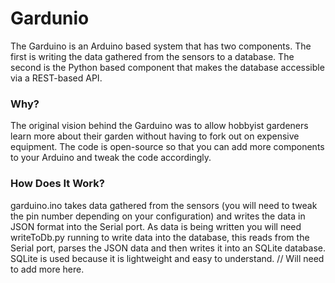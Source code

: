 # Gardunio

The Garduino is an Arduino based system that has two components. The first is writing the data gathered from the sensors to a database. The second is the Python based component that makes the database accessible via a REST-based API.

### Why?

The original vision behind the Garduino was to allow hobbyist gardeners learn more about their garden without having to fork out on expensive equipment. The code is open-source so that you can add more components to your Arduino and tweak the code accordingly.

### How Does It Work?

garduino.ino takes data gathered from the sensors (you will need to tweak the pin number depending on your configuration) and writes the data in JSON format into the Serial port. As data is being written you will need writeToDb.py running to write data into the database, this reads from the Serial port, parses the JSON data and then writes it into an SQLite database. SQLite is used because it is lightweight and easy to understand.
// Will need to add more here.

